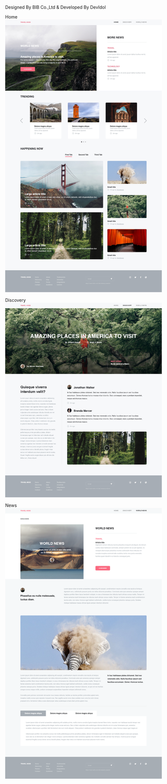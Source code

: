 Designed By BIB Co.,Ltd & Developed By DevIdol

Home
![CHEESE!](home.png)

Discovery
![CHEESE!](discovery.png)

News
![CHEESE!](news.png)